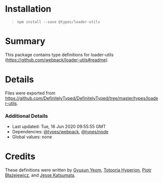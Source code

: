 # Installation
> `npm install --save @types/loader-utils`

# Summary
This package contains type definitions for loader-utils (https://github.com/webpack/loader-utils#readme).

# Details
Files were exported from https://github.com/DefinitelyTyped/DefinitelyTyped/tree/master/types/loader-utils.

### Additional Details
 * Last updated: Tue, 16 Jun 2020 09:55:55 GMT
 * Dependencies: [@types/webpack](https://npmjs.com/package/@types/webpack), [@types/node](https://npmjs.com/package/@types/node)
 * Global values: none

# Credits
These definitions were written by [Gyusun Yeom](https://github.com/Perlmint), [Totooria Hyperion](https://github.com/TotooriaHyperion), [Piotr Błażejewicz](https://github.com/peterblazejewicz), and [Jesse Katsumata](https://github.com/Naturalclar).
